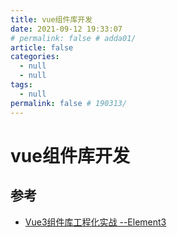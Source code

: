 ```yaml
---
title: vue组件库开发
date: 2021-09-12 19:33:07
# permalink: false # adda01/
article: false
categories: 
  - null
  - null
tags: 
  - null
permalink: false # 190313/
---
```


# vue组件库开发



## 参考

- [Vue3组件库工程化实战 --Element3](https://juejin.cn/post/6844903731343933453)